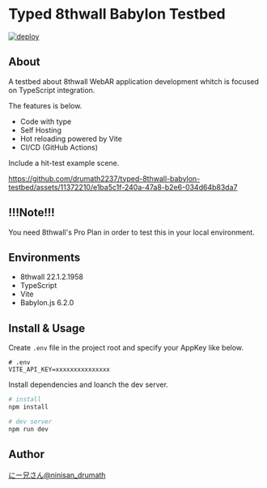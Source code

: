 # Typed 8thwall Babylon Testbed

[![deploy](https://github.com/drumath2237/typed-8thwall-babylon-testbed/actions/workflows/static.yml/badge.svg)](https://github.com/drumath2237/typed-8thwall-babylon-testbed/actions/workflows/static.yml)

## About

A testbed about 8thwall WebAR application development whitch is focused on
TypeScript integration.

The features is below.

- Code with type
- Self Hosting
- Hot reloading powered by Vite
- CI/CD (GitHub Actions)

Include a hit-test example scene.

https://github.com/drumath2237/typed-8thwall-babylon-testbed/assets/11372210/e1ba5c1f-240a-47a8-b2e6-034d64b83da7

## !!!Note!!!

You need 8thwall's Pro Plan in order to test this in your local environment.

## Environments

- 8thwall 22.1.2.1958
- TypeScript
- Vite
- Babylon.js 6.2.0

## Install & Usage

Create `.env` file in the project root and specify your AppKey like below.

```env
# .env
VITE_API_KEY=xxxxxxxxxxxxxxx
```

Install dependencies and loanch the dev server.

```bash
# install
npm install

# dev server
npm run dev
```

## Author

[にー兄さん@ninisan_drumath](https://twitter.com/ninisan_drumath)
